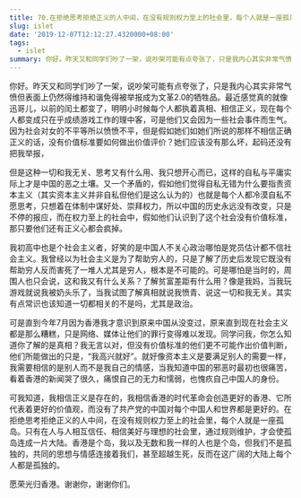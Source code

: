 ```yaml
---
title: 70.在拒绝思考拒绝正义的人中间，在没有规则权力至上的社会里，每个人就是一座孤岛。
slug: islet
date: '2019-12-07T12:12:27.4320000+08:00'
tags:
  - islet
summary: 你好。昨天又和同学们吵了一架，说吵架可能有点夸张了，只是我内心其实非常气愤但表面上仍然得维持和谐免得被举报成为文革2.0的牺牲品。
---
```

你好。昨天又和同学们吵了一架，说吵架可能有点夸张了，只是我内心其实非常气愤但表面上仍然得维持和谐免得被举报成为文革2.0的牺牲品。最近感觉真的就像迅哥儿，以前的闰土都变了，明明小时候每个人都执着真相、相信正义，现在每个人都变成只在乎成绩游戏工作的理中客，可是他们又会因为一些社会事件而生气。因为社会对女的不平等所以愤愤不平，但是假如她们如她们所说的那样不相信正确正义的话，没有价值标准要如何做出价值评价？她们应该没有那么坏，起码还没有把我举报，



但是这种一切和我无关、思考又有什么用、我只想开心而已，这样的自私与平庸实际上才是中国的恶之土壤。又一个矛盾的，假如他们觉得自私无错为什么要指责资本主义（其实资本主义并非自私但他们是这么认为的）也就是每个人都冷漠自私不愿思考，只想着在体制中谋好处、崇拜权力，所以中国的历史永远没有改变，只是不停的报应，而在权力至上的社会中，假如他们认识到了这个社会没有价值标准，那只要他们还有正义心都会疯掉。



我初高中也是个社会主义者，好笑的是中国人不关心政治哪怕是党员估计都不信社会主义。我曾经以为社会主义是为了帮助穷人的，只是了解了历史后发现它既没有帮助穷人反而害死了一堆人尤其是穷人，根本是不可能的。可是哪怕是当时的，周围人也只会说，这和我又有什么关系？了解贫富差距有什么用？像是我妈，当我玩游戏就说我被奶头乐了，当我试图了解真相就说我愤青、说这一切和我无关。其实有点常识也该知道一切都相关的不是吗，尤其是政治。



可是直到今年7月因为香港我才意识到原来中国从没变过，原来直到现在社会主义都是那么糟糕，只是网络、媒体让他们的罪行变得难以发现。同学问我，你怎么知道你了解的是真相？我无言以对，但没有价值标准的他们更不可能作出价值判断，他们所能做出的只是，“我高兴就好”。就好像资本主义是要满足别人的需要一样，我需要相信的是别人而不是我自己的情感，当我知道中国的邪恶时最初也很痛苦，看着香港的新闻哭了很久，痛恨自己的无力和懦弱，也愧疚自己中国人的身份。



可我知道，我相信正义是存在的，我相信香港的时代革命会创造更好的香港、它所代表着更好的价值观，而没有了共产党的中国对每个中国人和世界都是更好的。在拒绝思考拒绝正义的人中间，在没有规则权力至上的社会里，每个人就是一座孤岛。只有在人与人相互信任、相信美好与理想的社会里，通过规则维护，才会使孤岛连成一片大陆。香港是个岛，我以及无数和我一样的人也是个岛，但我们不是孤独的，共同的思想与情感连接着我们，甚至超越生死，反而在这广阔的大陆上每个人都是孤独的。



愿荣光归香港。谢谢你，谢谢你们。
